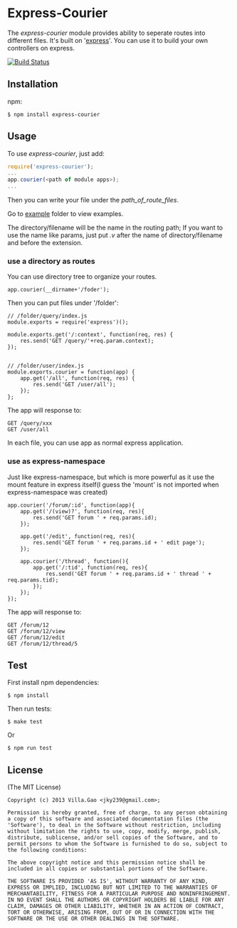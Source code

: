 # Express-Courier

The _express-courier_ module provides ability to seperate routes into different files. It's built on '[express](https://github.com/visionmedia/express)'. You can use it to build your own controllers on express.

[![Build Status](https://travis-ci.org/villadora/express-courier.png?branch=master)](https://travis-ci.org/villadora/express-courier)

## Installation

npm: 

    $ npm install express-courier
   
## Usage

To use _express-courier_, just add:

```javascript
require('express-courier');
...
app.courier(<path of module apps>);
...
```

Then you can write your file under the _path_of_route_files_.

Go to [example](example/) folder to view examples.

The directory/filename will be the name in the routing path; If you want to use the name like params, just put _.v_ after the name of directory/filename and before the extension.

### use a directory as routes

You can use directory tree to organize your routes.

    app.courier(__dirname+'/foder');


Then you can put files under '/folder':


    // /folder/query/index.js
    module.exports = require('express')();
    
    module.exports.get('/:context', function(req, res) {
        res.send('GET /query/'+req.param.context);
    });


    // /folder/user/index.js
    module.exports.courier = function(app) {
        app.get('/all', function(req, res) {
            res.send('GET /user/all');
        });
    };


The app will response to:

    GET /query/xxx
    GET /user/all

In each file, you can use app as normal express application.

### use as express-namespace

Just like express-namespace, but which is more powerful as it use the mount feature in express itself(I guess the 'mount' is not imported when express-namespace was created)

    app.courier('/forum/:id', function(app){
        app.get('/(view)?', function(req, res){
            res.send('GET forum ' + req.params.id);
        });
      
        app.get('/edit', function(req, res){
            res.send('GET forum ' + req.params.id + ' edit page');
        });
        
        app.courier('/thread', function(){
            app.get('/:tid', function(req, res){
                res.send('GET forum ' + req.params.id + ' thread ' + req.params.tid);
            });
        });
    });


The app will response to:

    GET /forum/12
    GET /forum/12/view
    GET /forum/12/edit
    GET /forum/12/thread/5



## Test

First install npm dependencies:

    $ npm install
    
Then run tests:

    $ make test

Or

    $ npm run test

## License

(The MIT License)

    Copyright (c) 2013 Villa.Gao <jky239@gmail.com>;
    
    Permission is hereby granted, free of charge, to any person obtaining
    a copy of this software and associated documentation files (the
    'Software'), to deal in the Software without restriction, including
    without limitation the rights to use, copy, modify, merge, publish,
    distribute, sublicense, and/or sell copies of the Software, and to
    permit persons to whom the Software is furnished to do so, subject to
    the following conditions:

    The above copyright notice and this permission notice shall be
    included in all copies or substantial portions of the Software.

    THE SOFTWARE IS PROVIDED 'AS IS', WITHOUT WARRANTY OF ANY KIND,
    EXPRESS OR IMPLIED, INCLUDING BUT NOT LIMITED TO THE WARRANTIES OF
    MERCHANTABILITY, FITNESS FOR A PARTICULAR PURPOSE AND NONINFRINGEMENT.
    IN NO EVENT SHALL THE AUTHORS OR COPYRIGHT HOLDERS BE LIABLE FOR ANY
    CLAIM, DAMAGES OR OTHER LIABILITY, WHETHER IN AN ACTION OF CONTRACT,
    TORT OR OTHERWISE, ARISING FROM, OUT OF OR IN CONNECTION WITH THE
    SOFTWARE OR THE USE OR OTHER DEALINGS IN THE SOFTWARE.
